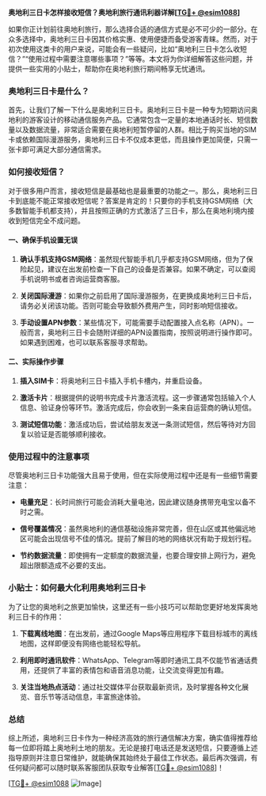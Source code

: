 **奥地利三日卡怎样接收短信？奥地利旅行通讯利器详解[[TG💪+ @esim1088](https://t.me/s/esim1088)]**

如果你正计划前往奥地利旅行，那么选择合适的通信方式是必不可少的一部分。在众多选择中，奥地利三日卡因其价格实惠、使用便捷而备受游客青睐。然而，对于初次使用这类卡的用户来说，可能会有一些疑问，比如“奥地利三日卡怎么收短信？”“使用过程中需要注意哪些事项？”等等。本文将为你详细解答这些问题，并提供一些实用的小贴士，帮助你在奥地利旅行期间畅享无忧通讯。

### 奥地利三日卡是什么？

首先，让我们了解一下什么是奥地利三日卡。奥地利三日卡是一种专为短期访问奥地利的游客设计的移动通信服务产品。它通常包含一定量的本地通话时长、短信数量以及数据流量，非常适合需要在奥地利短暂停留的人群。相比于购买当地的SIM卡或依赖国际漫游服务，奥地利三日卡不仅成本更低，而且操作更加简便，只需一张卡即可满足大部分通信需求。

### 如何接收短信？

对于很多用户而言，接收短信是最基础也是最重要的功能之一。那么，奥地利三日卡到底能不能正常接收短信呢？答案是肯定的！只要你的手机支持GSM网络（大多数智能手机都支持），并且按照正确的方式激活了三日卡，那么在奥地利境内接收到短信完全不成问题。

#### 一、确保手机设置无误

1. **确认手机支持GSM网络**：虽然现代智能手机几乎都支持GSM网络，但为了保险起见，建议在出发前检查一下自己的设备是否兼容。如果不确定，可以查阅手机说明书或者咨询运营商客服。
   
2. **关闭国际漫游**：如果你之前启用了国际漫游服务，在更换成奥地利三日卡后，请务必关闭该功能。否则可能会导致额外费用产生，同时影响短信接收。

3. **手动设置APN参数**：某些情况下，可能需要手动配置接入点名称（APN）。一般而言，奥地利三日卡会随附详细的APN设置指南，按照说明进行操作即可。如果遇到困难，也可以联系客服寻求帮助。

#### 二、实际操作步骤

1. **插入SIM卡**：将奥地利三日卡插入手机卡槽内，并重启设备。

2. **激活卡片**：根据提供的说明书完成卡片激活流程。这一步骤通常包括输入个人信息、验证身份等环节。激活完成后，你会收到一条来自运营商的确认短信。

3. **测试短信功能**：激活成功后，尝试给朋友发送一条测试短信，然后等待对方回复以验证是否能够顺利接收。

### 使用过程中的注意事项

尽管奥地利三日卡功能强大且易于使用，但在实际使用过程中还是有一些细节需要注意：

- **电量充足**：长时间旅行可能会消耗大量电池，因此建议随身携带充电宝以备不时之需。
  
- **信号覆盖情况**：虽然奥地利的通信基础设施非常完善，但在山区或其他偏远地区可能会出现信号不佳的情况。提前了解目的地的网络状况有助于规划行程。

- **节约数据流量**：即使拥有一定额度的数据流量，也要合理安排上网行为，避免超出限额造成不必要的支出。

### 小贴士：如何最大化利用奥地利三日卡

为了让您的奥地利之旅更加愉快，这里还有一些小技巧可以帮助您更好地发挥奥地利三日卡的作用：

1. **下载离线地图**：在出发前，通过Google Maps等应用程序下载目标城市的离线地图，这样即便没有网络也能轻松导航。

2. **利用即时通讯软件**：WhatsApp、Telegram等即时通讯工具不仅能节省通话费用，还提供了丰富的表情包和语音消息功能，让交流变得更加有趣。

3. **关注当地热点活动**：通过社交媒体平台获取最新资讯，及时掌握各种文化展览、音乐节等活动信息，丰富旅途体验。

### 总结

综上所述，奥地利三日卡作为一种经济高效的旅行通信解决方案，确实值得推荐给每一位即将踏上奥地利土地的朋友。无论是接打电话还是发送短信，只要遵循上述指导原则并注意日常维护，就能确保其始终处于最佳工作状态。最后再次强调，有任何疑问都可以随时联系客服团队获取专业解答[[TG💪+ @esim1088](https://t.me/s/esim1088)]！

[[TG💪+ @esim1088](https://t.me/s/esim1088) ![Image](https://i.postimg.cc/4NQfJmqS/Snipaste-2025-05-13-00-14-12.png)]
